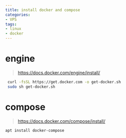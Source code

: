 ```yaml
---
title: install docker and compose
categories: 
- VPS
tags: 
- linux
- docker
---
```


# engine

> https://docs.docker.com/engine/install/

```sh
 curl -fsSL https://get.docker.com -o get-docker.sh
 sudo sh get-docker.sh
```



# compose

> https://docs.docker.com/compose/install/

```sh
apt install docker-compose
```



